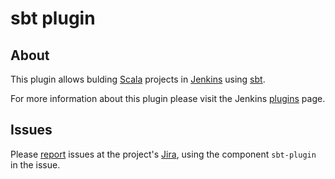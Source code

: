 sbt plugin
==========

About
-----
This plugin allows bulding [Scala] projects in [Jenkins] using [sbt].

For more information about this plugin please visit the Jenkins [plugins] page.

Issues
------
Please [report] issues at the project's [Jira], using the component `sbt-plugin` in the issue.

[Scala]: https://www.scala-lang.org/
[Jenkins]: https://www.jenkins.io/
[sbt]: https://github.com/sbt/sbt/
[plugins]: https://plugins.jenkins.io/sbt/
[report]: https://www.jenkins.io/participate/report-issue/redirect/#15775/sbt
[Jira]: https://issues.jenkins.io/issues/?jql=resolution%20is%20EMPTY%20and%20component%3D15775
